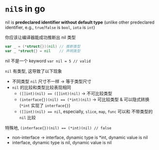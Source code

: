 # `nil`s in go

nil is **predeclared identifier without default type** (unlike other predeclared identifier, e.g., `true`/`false` is `bool`, `iota` is `int`)

你应该让编译器能成功推断出 nil 类型

```go
var _ = (*struct{})(nil) // 推断类型
var _ *struct{} = nil    // 声明类型
```

nil 不是一个 keyword `var nil = 5 // valid`

`nil` 有类型, 这导致了以下现象
+ 不同类型 `nil` 尺寸不一样 -> 等于类型尺寸
+ `nil` 的比较和类型比较表现相同
  + `([]int)(nil) == ([]int)(nil)` -> 不可比较类型
  + `(interface{})(nil) == (*int)(nil)` -> 可比较类型 & 可以隐式转换 (`*int` 实现了 `interface{}`)
  + `([]int)(nil) == nil`, especially, `slice`, `map`, `func` 可以和 不带类型的 `nil` 比较

特殊地, `(interface{})(nil) == (*int)(nil) // false`

+ non-interface -> interface, dynamic type is *int, dynamic value is nil
+ interface, dynamic type is nil, dynamic value is nil
